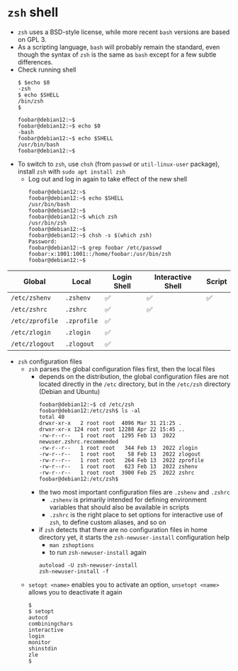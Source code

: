 # `zsh` shell

- `zsh` uses a BSD-style license, while more recent `bash` versions are based on GPL 3.
- As a scripting language, `bash` will probably remain the standard, even though the syntax of `zsh` is the same as `bash` except for a few subtle differences.
- Check running shell
    ```
    $ $echo $0
    -zsh
    $ echo $SHELL
    /bin/zsh
    $

    foobar@debian12:~$ 
    foobar@debian12:~$ echo $0
    -bash
    foobar@debian12:~$ echo $SHELL
    /usr/bin/bash
    foobar@debian12:~$    
    ```
- To switch to `zsh`, use `chsh` (from `passwd` or `util-linux-user` package), install `zsh` with `sudo apt install zsh`
    - Log out and log in again to take effect of the new shell
        ```
        foobar@debian12:~$ 
        foobar@debian12:~$ echo $SHELL
        /usr/bin/bash
        foobar@debian12:~$ 
        foobar@debian12:~$ which zsh
        /usr/bin/zsh
        foobar@debian12:~$ 
        foobar@debian12:~$ chsh -s $(which zsh)
        Password: 
        foobar@debian12:~$ grep foobar /etc/passwd
        foobar:x:1001:1001::/home/foobar:/usr/bin/zsh
        foobar@debian12:~$ 
        ```

| Global          | Local       | Login Shell | Interactive Shell | Script |
| --------------- | ----------- | ----------- | ----------------- | ------ |
| `/etc/zshenv`   | `.zshenv`   | ✅          | ✅                | ✅      |
| `/etc/zshrc`    | `.zshrc`    | ✅          | ✅                |         |     
| `/etc/zprofile` | `.zprofile` | ✅          |                   |         |
| `/etc/zlogin`   | `.zlogin`   | ✅          |                   |         |
| `/etc/zlogout`  | `.zlogout`  | ✅          |                   |         |

- `zsh` configuration files
    - `zsh` parses the global configuration files first, then the local files
        - depends on the distribution, the global configuration files are not located directly in the `/etc` directory, but in the `/etc/zsh` directory (Debian and Ubuntu)
            ```
            foobar@debian12:~$ cd /etc/zsh
            foobar@debian12:/etc/zsh$ ls -al
            total 40
            drwxr-xr-x   2 root root  4096 Mar 31 21:25 .
            drwxr-xr-x 124 root root 12288 Apr 22 15:45 ..
            -rw-r--r--   1 root root  1295 Feb 13  2022 newuser.zshrc.recommended
            -rw-r--r--   1 root root   344 Feb 13  2022 zlogin
            -rw-r--r--   1 root root    58 Feb 13  2022 zlogout
            -rw-r--r--   1 root root   264 Feb 13  2022 zprofile
            -rw-r--r--   1 root root   623 Feb 13  2022 zshenv
            -rw-r--r--   1 root root  3900 Feb 25  2022 zshrc
            foobar@debian12:/etc/zsh$ 
            ```        
        - the two most important configuration files are `.zshenv` and `.zshrc`
            - `.zshenv` is primarily intended for defining environment variables that should also be available in scripts
            - `.zshrc` is the right place to set options for interactive use of `zsh`, to define custom aliases, and so on
        - if `zsh` detects that there are no configuration files in home directory yet, it starts the `zsh-newuser-install` configuration help
            - `man zshoptions`
            - to run `zsh-newuser-install` again
            ```
            autoload -U zsh-newuser-install
            zsh-newuser-install -f
            ```
    - `setopt <name>` enables you to activate an option, `unsetopt <name>` allows you to deactivate it again
        ```
        $
        $ setopt
        autocd
        combiningchars
        interactive
        login
        monitor
        shinstdin
        zle
        $
        ```    